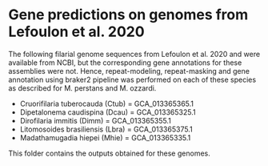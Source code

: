 # Gene predictions on genomes from Lefoulon et al. 2020
The following filarial genome sequences from Lefoulon et al. 2020 and were available from NCBI, but the corresponding gene annotations for these assemblies were not. Hence, repeat-modeling, repeat-masking and gene annotation using braker2 pipeline was performed on each of these species as described for M. perstans and M. ozzardi.
- Cruorifilaria tuberocauda (Ctub) = GCA_013365365.1
- Dipetalonema caudispina (Dcau) = GCA_013365325.1
- Dirofilaria immitis (Dimm) = GCA_013365355.1
- Litomosoides brasiliensis (Lbra) = GCA_013365375.1 
- Madathamugadia hiepei (Mhie) = GCA_013365335.1

This folder contains the outputs obtained for these genomes.
